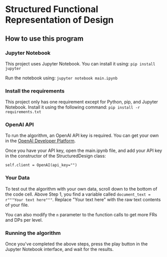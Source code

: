 # Structured Functional Representation of Design

## How to use this program

### Jupyter Notebook

This project uses Jupyter Notebook. You can install it using:
`pip install jupyter`

Run the notebook using:
`jupyter notebook main.ipynb` 

### Install the requirements

This project only has one requirement except for Python, pip, and Jupyter Notebook. Install it using the following command:
`pip install -r requirements.txt`

### OpenAI API

To run the algorithm, an OpenAI API key is required. You can get your own in the [OpenAI Developer Platform](https://platform.openai.com/docs/overview).

Once you have your API key, open the main.ipynb file, and add your API key in the constructor of the StructuredDesign class:

`self.client = OpenAI(api_key="")`

### Your Data

To test out the algorithm with your own data, scroll down to the bottom of the code cell. Above Step 1, you find a variable called `document_text = r"""Your text here"""`. Replace "Your text here" with the raw text contents of your file. 

You can also modify the `n` parameter to the function calls to get more FRs and DPs per level.

### Running the algorithm

Once you've completed the above steps, press the play button in the Jupyter Notebook interface, and wait for the results.

